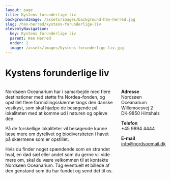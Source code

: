 ```yaml
---
layout: page
title: Kystens forunderlige liv
backgroundImage: /assets/images/background-han-herred.jpg
slug: /han-herred/kystens-forunderlige-liv
eleventyNavigation:
  key: Kystens forunderlige liv
  parent: Han Herred
  order: 2
  image: /assets/images/kystens-forunderlige-liv.jpg
---
```

# Kystens forunderlige liv

<div class="columns">
<div class="colum column-left">

  Nordsøen Oceanarium har i samarbejde med flere destinationer med støtte fra Nordea-fonden, og opstillet flere formidlingsskærme langs den danske vestkyst, som skal hjælpe de besøgende på lokaliteten med at komme ud i naturen og opleve den.

  På de forskellige lokaliteter vil besøgende kunne læse mere om dyrelivet og biodiversiteten i havet på skærmene som er opstillet.

  Hvis du finder noget spændende som en strandet hval, en død sæl eller andet som du gerne vil vide mere om, skal du være velkommen til at kontakte Nordsøen Oceanarium. Tag eventuelt et billede af den genstand som du har fundet og send det til os.

</div>
<div class="colum column-right">

  **Adresse**\
  Nordsøen Oceanarium\
  Willemoesvej 2\
  DK-9850 Hirtshals

  **Telefon**\
  +45 9894 4444

  **E-mail**\
  info@nordsoemail.dk

</div>
</div>
